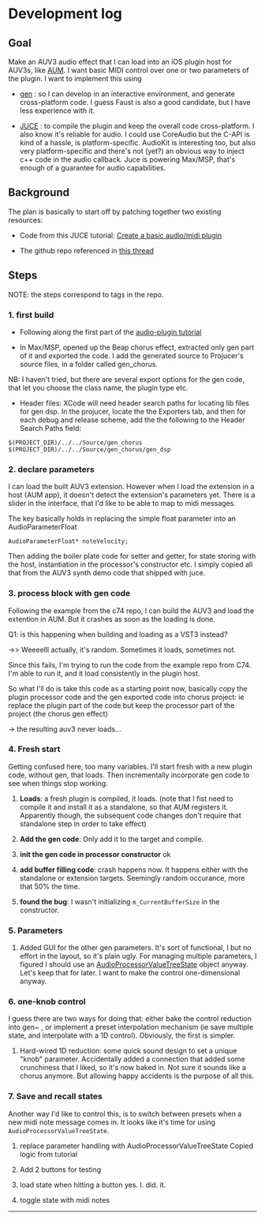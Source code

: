 # Development log

## Goal
Make an AUV3 audio effect that I can load into an iOS plugin host for AUV3s, like [AUM](http://kymatica.com/Software/AUM). I want basic MIDI control over one or two parameters of the plugin. I want to implement this using

* [gen](https://docs.cycling74.com/max7/vignettes/gen_overview) : so I can develop in an interactive environment, and generate cross-platform code. I guess Faust is also a good candidate, but I have less experience with it.

* [JUCE](https://juce.com/) : to compile the plugin and keep the overall code cross-platform. I also know it's reliable for audio. I could use CoreAudio but the C-API is kind of a hassle, is platform-specific. AudioKit is interesting too, but also very platform-specific and there's not (yet?) an obvious way to inject c++ code in the audio callback. Juce is powering Max/MSP, that's enough of a guarantee for audio capabilities.

## Background

The plan is basically to start off by patching together two existing resources:

* Code from this JUCE tutorial: [Create a basic audio/midi plugin](https://juce.com/doc/tutorial_create_projucer_basic_plugin)

* The github repo referenced in [this thread](https://cycling74.com/forums/gen~-juce)

## Steps

NOTE: the steps correspond to tags in the repo.

### 1. first build

* Following along the first part of the [audio-plugin tutorial](https://juce.com/doc/tutorial_create_projucer_basic_plugin)

* In Max/MSP, opened up the Beap chorus effect, extracted only gen part of it and exported the code.
I add the generated source to Projucer's source files, in a folder called gen_chorus.

NB: I haven't tried, but there are several export options for the gen code, that let you choose the class name, the plugin type etc.

* Header files: XCode will need header search paths for locating lib files for gen dsp.
In the projucer, locate the the Exporters tab, and then for each debug and release scheme, add the the following to the Header Search Paths field:

```
$(PROJECT_DIR)/../../Source/gen_chorus
$(PROJECT_DIR)/../../Source/gen_chorus/gen_dsp
```

### 2. declare parameters
I can load the built AUV3 extension. However when I load the extension in a host (AUM app), it doesn't detect the extension's parameters yet. There is a slider in the interface, that I'd like to be able to map to midi messages.

The key basically holds in replacing the simple float parameter into an AudioParameterFloat

```
AudioParameterFloat* noteVelocity;
```
Then adding the boiler plate code for setter and getter, for state storing with the host, instantiation in the processor's constructor etc. I simply copied all that from the AUV3 synth demo code that shipped with juce.

### 3. process block with gen code
Following the example from the c74 repo, I can build the AUV3 and load the extention in AUM.
But it crashes as soon as the loading is done.

Q1: is this happening when building and loading as a VST3 instead?

->>  Weeeelll  actually, it's random. Sometimes it loads, sometimes not.


Since this fails, I'm trying to run the code from the example repo from C74. I'm able to run it, and it load consistently in the plugin host.

So what I'll do is take this code as a starting point now, basically copy the plugin processor code and the gen exported code into chorus project: ie replace the plugin part of the code but keep the processor part of the project (the chorus gen effect)

-> the resulting auv3 never loads...

### 4. Fresh start
Getting confused here, too many variables. I'll start fresh with a new plugin code, without gen, that loads. Then incrementally incorporate gen code to see when things stop working.

1. **Loads**: a fresh plugin is compiled, it loads. (note that I fist need to compile it and install it as a standalone, so that AUM registers it. Apparently though, the subsequent code changes don't require that standalone step in order to take effect)

2. **Add the gen code**: Only add it to the target and compile.

3. **init the gen code in processor constructor**  ok

4. **add buffer filling code**: crash happens now. It happens either with the standalone or extension targets. Seemingly random occurance, more that 50% the time.

5. **found the bug**: I wasn't initializing ```m_CurrentBufferSize``` in the constructor.

### 5. Parameters

1. Added GUI for the other gen parameters. It's sort of functional, I but no effort in the layout, so it's plain ugly. For managing multiple parameters, I figured I should use an [AudioProcessorValueTreeState](https://www.juce.com/doc/tutorial_audio_processor_value_tree_state) object anyway. Let's keep that for later. I want to make the control one-dimensional anyway.

### 6. one-knob control

I guess there are two ways for doing that: either bake the control reduction into gen~ , or implement a preset interpolation mechanism (ie save multiple state, and interpolate with a 1D control). Obviously, the first is simpler.

1. Hard-wired 1D reduction: some quick sound design to set a unique "knob" parameter. Accidentally added a connection that added some crunchiness that I liked, so it's now baked in. Not sure it sounds like a chorus anymore. But allowing happy accidents is the purpose of all this.

### 7. Save and recall states
Another way I'd like to control this, is to switch between presets when a new midi note message comes in. It looks like it's time for using ```AudioProcessorValueTreeState```.

1. replace parameter handling with AudioProcessorValueTreeState
Copied logic from tutorial

2. Add 2 buttons for testing

3. load state when hitting a button
yes. I. did. it.

4. toggle state with midi notes


















---
